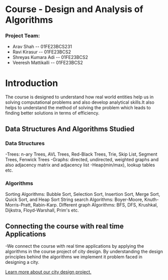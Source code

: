 
# Course - Design and Analysis of Algorithms

### Project Team:
- Arav Shah -- 01FE23BCS231
- Ravi Kirasur -- 01FE23BCS2
- Shreyas Kumara Adi -- 01FE23BCS2
- Veeresh Mattikalli -- 01FE23BCS2

# Introduction
The course is designed to understand how real world entities help us in solving computational problems and also develop analytical skills.It also helps to understand the method of solving the problem which leads to finding better solutions in terms of efficiency.

## Data Structures And Algorithms Studied
### Data Structures
-Trees: n-ary Trees, AVL Trees, Red-Black Trees, Trie, Skip List, Segment Trees, Fenwick Trees
-Graphs: directed, undirected, weighted graphs and also adjacency matrix and adjacency list
-Heap(min/max), lookup tables etc.

### Algorithms
Sorting Algorithms: Bubble Sort, Selection Sort, Insertion Sort, Merge Sort, Quick Sort, and Heap Sort
String search Algorithms: Boyer-Moore, Knuth-Morris-Pratt, Rabin-Karp.
Different graph Algorithms: BFS, DFS, Krushkal, Dijkstra, Floyd-Warshall, Prim's etc.

## Connecting the course with real time Applications
-We connect the course with real time applications by applying the algorithms in the course project of city design. By understanding the design principles behind the algorithms we implement it problem faced in designing a city.


[Learn more about our city design project.](City_Details.md)
